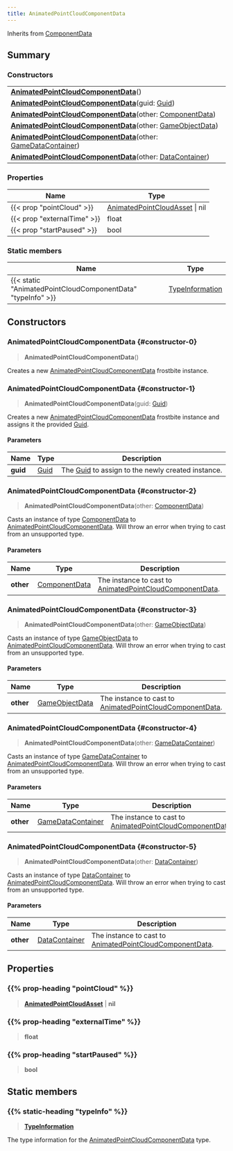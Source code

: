 ```yaml
---
title: AnimatedPointCloudComponentData
---
```


Inherits from [ComponentData](/vext/ref/fb/componentdata)

## Summary

### Constructors

|  |
| --- |
| **[AnimatedPointCloudComponentData](#constructor-0)**() |
| **[AnimatedPointCloudComponentData](#constructor-1)**(guid: [Guid](/vext/ref/shared/type/guid)) |
| **[AnimatedPointCloudComponentData](#constructor-2)**(other: [ComponentData](/vext/ref/fb/componentdata)) |
| **[AnimatedPointCloudComponentData](#constructor-3)**(other: [GameObjectData](/vext/ref/fb/gameobjectdata)) |
| **[AnimatedPointCloudComponentData](#constructor-4)**(other: [GameDataContainer](/vext/ref/fb/gamedatacontainer)) |
| **[AnimatedPointCloudComponentData](#constructor-5)**(other: [DataContainer](/vext/ref/shared/type/datacontainer)) |

### Properties

| Name | Type |
| ---- | ---- |
| {{< prop "pointCloud" >}} | [AnimatedPointCloudAsset](/vext/ref/fb/animatedpointcloudasset) \| nil |
| {{< prop "externalTime" >}} | float |
| {{< prop "startPaused" >}} | bool |

### Static members

| Name | Type |
| ---- | ---- |
| {{< static "AnimatedPointCloudComponentData" "typeInfo" >}} | [TypeInformation](/vext/ref/shared/type/typeinformation) |

## Constructors

### AnimatedPointCloudComponentData {#constructor-0}

> **AnimatedPointCloudComponentData**()

Creates a new [AnimatedPointCloudComponentData](/vext/ref/fb/animatedpointcloudcomponentdata) frostbite instance.

### AnimatedPointCloudComponentData {#constructor-1}

> **AnimatedPointCloudComponentData**(guid: [Guid](/vext/ref/shared/type/guid))

Creates a new [AnimatedPointCloudComponentData](/vext/ref/fb/animatedpointcloudcomponentdata) frostbite instance and assigns it the provided [Guid](/vext/ref/shared/type/guid).

#### Parameters

| Name | Type | Description |
| ---- | ---- | ----------- |
| **guid** | [Guid](/vext/ref/shared/type/guid) | The [Guid](/vext/ref/shared/type/guid) to assign to the newly created instance. |

### AnimatedPointCloudComponentData {#constructor-2}

> **AnimatedPointCloudComponentData**(other: [ComponentData](/vext/ref/fb/componentdata))

Casts an instance of type [ComponentData](/vext/ref/fb/componentdata) to [AnimatedPointCloudComponentData](/vext/ref/fb/animatedpointcloudcomponentdata). Will throw an error when trying to cast from an unsupported type.

#### Parameters

| Name | Type | Description |
| ---- | ---- | ----------- |
| **other** | [ComponentData](/vext/ref/fb/componentdata) | The instance to cast to [AnimatedPointCloudComponentData](/vext/ref/fb/animatedpointcloudcomponentdata). |

### AnimatedPointCloudComponentData {#constructor-3}

> **AnimatedPointCloudComponentData**(other: [GameObjectData](/vext/ref/fb/gameobjectdata))

Casts an instance of type [GameObjectData](/vext/ref/fb/gameobjectdata) to [AnimatedPointCloudComponentData](/vext/ref/fb/animatedpointcloudcomponentdata). Will throw an error when trying to cast from an unsupported type.

#### Parameters

| Name | Type | Description |
| ---- | ---- | ----------- |
| **other** | [GameObjectData](/vext/ref/fb/gameobjectdata) | The instance to cast to [AnimatedPointCloudComponentData](/vext/ref/fb/animatedpointcloudcomponentdata). |

### AnimatedPointCloudComponentData {#constructor-4}

> **AnimatedPointCloudComponentData**(other: [GameDataContainer](/vext/ref/fb/gamedatacontainer))

Casts an instance of type [GameDataContainer](/vext/ref/fb/gamedatacontainer) to [AnimatedPointCloudComponentData](/vext/ref/fb/animatedpointcloudcomponentdata). Will throw an error when trying to cast from an unsupported type.

#### Parameters

| Name | Type | Description |
| ---- | ---- | ----------- |
| **other** | [GameDataContainer](/vext/ref/fb/gamedatacontainer) | The instance to cast to [AnimatedPointCloudComponentData](/vext/ref/fb/animatedpointcloudcomponentdata). |

### AnimatedPointCloudComponentData {#constructor-5}

> **AnimatedPointCloudComponentData**(other: [DataContainer](/vext/ref/shared/type/datacontainer))

Casts an instance of type [DataContainer](/vext/ref/shared/type/datacontainer) to [AnimatedPointCloudComponentData](/vext/ref/fb/animatedpointcloudcomponentdata). Will throw an error when trying to cast from an unsupported type.

#### Parameters

| Name | Type | Description |
| ---- | ---- | ----------- |
| **other** | [DataContainer](/vext/ref/shared/type/datacontainer) | The instance to cast to [AnimatedPointCloudComponentData](/vext/ref/fb/animatedpointcloudcomponentdata). |

## Properties

### {{% prop-heading "pointCloud" %}}

> **[AnimatedPointCloudAsset](/vext/ref/fb/animatedpointcloudasset)** \| **nil**

### {{% prop-heading "externalTime" %}}

> **float**

### {{% prop-heading "startPaused" %}}

> **bool**

## Static members

### {{% static-heading "typeInfo" %}}

> **[TypeInformation](/vext/ref/shared/type/typeinformation)**

The type information for the [AnimatedPointCloudComponentData](/vext/ref/fb/animatedpointcloudcomponentdata) type.

